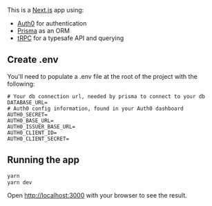 This is a [Next.js](https://nextjs.org/) app using:

- [Auth0](https://auth0.com/) for authentication
- [Prisma](https://prisma.io) as an ORM
- [tRPC](https://trpc.io/) for a typesafe API and querying

## Create .env

You'll need to populate a .env file at the root of the project with the following:

```
# Your db connection url, needed by prisma to connect to your db
DATABASE_URL=
# Auth0 config information, found in your Auth0 dashboard
AUTH0_SECRET=
AUTH0_BASE_URL=
AUTH0_ISSUER_BASE_URL=
AUTH0_CLIENT_ID=
AUTH0_CLIENT_SECRET=
```

## Running the app

```bash
yarn
yarn dev
```

Open [http://localhost:3000](http://localhost:3000) with your browser to see the result.
